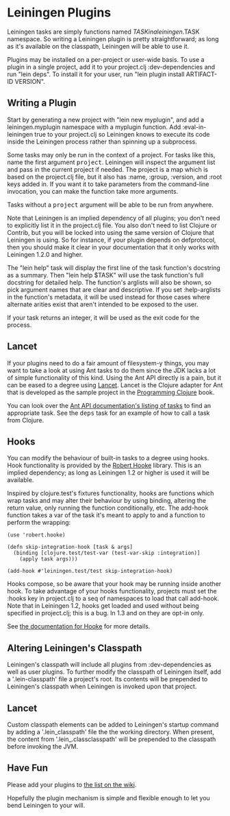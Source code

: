 # Leiningen Plugins

Leiningen tasks are simply functions named $TASK in a leiningen.$TASK
namespace. So writing a Leiningen plugin is pretty straightforward; as
long as it's available on the classpath, Leiningen will be able to use
it.

Plugins may be installed on a per-project or user-wide basis. To use a
plugin in a single project, add it to your project.clj
:dev-dependencies and run "lein deps". To install it for your user,
run "lein plugin install ARTIFACT-ID VERSION".

## Writing a Plugin

Start by generating a new project with "lein new myplugin", and add a
leiningen.myplugin namespace with a myplugin function. Add
:eval-in-leiningen true to your project.clj so Leiningen knows to
execute its code inside the Leiningen process rather than spinning up
a subprocess.

Some tasks may only be run in the context of a project. For tasks like
this, name the first argument <tt>project</tt>. Leiningen will inspect
the argument list and pass in the current project if needed. The
project is a map which is based on the project.clj file, but it also
has :name, :group, :version, and :root keys added in. If you want it
to take parameters from the command-line invocation, you can make the
function take more arguments.

Tasks without a <tt>project</tt> argument will be able to be run from
anywhere.

Note that Leiningen is an implied dependency of all plugins; you don't
need to explicitly list it in the project.clj file. You also don't
need to list Clojure or Contrib, but you will be locked into using the
same version of Clojure that Leiningen is using. So for instance, if
your plugin depends on defprotocol, then you should make it clear in
your documentation that it only works with Leiningen 1.2.0 and higher.

The "lein help" task will display the first line of the task
function's docstring as a summary.  Then "lein help $TASK" will use
the task function's full docstring for detailed help. The function's
arglists will also be shown, so pick argument names that are clear and
descriptive. If you set :help-arglists in the function's metadata, it
will be used instead for those cases where alternate arities exist
that aren't intended to be exposed to the user.

If your task returns an integer, it will be used as the exit code for
the process.

## Lancet

If your plugins need to do a fair amount of filesystem-y things, you
may want to take a look at using Ant tasks to do them since the JDK
lacks a lot of simple functionality of this kind. Using the Ant API
directly is a pain, but it can be eased to a degree using
[Lancet](https://github.com/stuarthalloway/lancet). Lancet is the
Clojure adapter for Ant that is developed as the sample project in the
[Programming
Clojure](http://www.pragprog.com/titles/shcloj/programming-clojure)
book.

You can look over the [Ant API documentation's listing of
tasks](http://www.jajakarta.org/ant/ant-1.6.1/docs/en/manual/api/org/apache/tools/ant/taskdefs/package-summary.html)
to find an appropriate task. See the <tt>deps</tt> task for an example
of how to call a task from Clojure.

## Hooks

You can modify the behaviour of built-in tasks to a degree using
hooks. Hook functionality is provided by the [Robert
Hooke](https://github.com/technomancy/robert-hooke) library. This is an
implied dependency; as long as Leiningen 1.2 or higher is used it will
be available.

Inspired by clojure.test's fixtures functionality, hooks are functions
which wrap tasks and may alter their behaviour by using binding,
altering the return value, only running the function conditionally,
etc. The add-hook function takes a var of the task it's meant to apply
to and a function to perform the wrapping:

    (use 'robert.hooke)

    (defn skip-integration-hook [task & args]
      (binding [clojure.test/test-var (test-var-skip :integration)]
        (apply task args)))

    (add-hook #'leiningen.test/test skip-integration-hook)

Hooks compose, so be aware that your hook may be running inside
another hook. To take advantage of your hooks functionality, projects
must set the :hooks key in project.clj to a seq of namespaces to load
that call add-hook. Note that in Leiningen 1.2, hooks get loaded and
used without being specified in project.clj; this is a bug. In 1.3 and
on they are opt-in only.

See [the documentation for
Hooke](https://github.com/technomancy/robert-hooke/blob/master/README.md)
for more details.

## Altering Leiningen's Classpath

Leiningen's classpath will include all plugins from :dev-dependencies
as well as user plugins. To further modify the classpath of Leiningen
itself, add a '.lein-classpath' file a project's root. Its contents
will be prepended to Leiningen's classpath when Leiningen is invoked
upon that project.

## Lancet

Custom classpath elements can be added to Leiningen's startup command
by adding a '.lein_classpath' file the the working directory.  When present,
the content from '.lein_.classclasspath' will be prepended to the classpath before
invoking the JVM.

## Have Fun

Please add your plugins to [the list on the
wiki](http://wiki.github.com/technomancy/leiningen/plugins).

Hopefully the plugin mechanism is simple and flexible enough to let
you bend Leiningen to your will.
